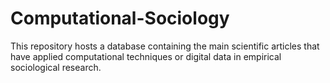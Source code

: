 # Computational-Sociology
This repository hosts a database containing the main scientific articles that have applied computational techniques or digital data in empirical sociological research.
